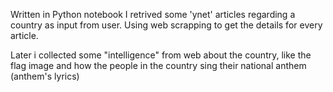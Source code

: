 Written in Python notebook
I retrived some 'ynet' articles regarding a country as input from user.
Using web scrapping to get the details for every article.

Later i collected some "intelligence" from web about the country,
like the flag image and how the people in the country sing their national anthem (anthem's lyrics)
